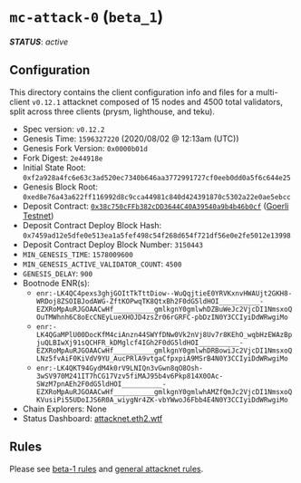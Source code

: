 # `mc-attack-0` (`beta_1`)

***STATUS***: _active_

## Configuration

This directory contains the client configuration info and files for a
multi-client `v0.12.1` attacknet composed of 15 nodes and 4500 total validators, split
across three clients (prysm, lighthouse, and teku).

- Spec version: `v0.12.2`
- Genesis Time: `1596327220` (2020/08/02 @ 12:13am (UTC))
- Genesis Fork Version: `0x0000b01d`
- Fork Digest: `2e44918e`
- Initial State Root: `0xf2a928a4fc6e63c3ad520ec7340b646aa3772991727cf0eeb0dd0a5f6c644e25`
- Genesis Block Root: `0xed8e76a43a622ff116992d8c9cca44981c840d424391870c5302a22e0ae5ebcc`
- Deposit Contract: [`0x38c750cFFb382cDD3644C40A39540a9b4b46b0cf`](https://goerli.etherscan.io/address/0x38c750cFFb382cDD3644C40A39540a9b4b46b0cf) ([Goerli Testnet](https://github.com/goerli/testnet))
- Deposit Contract Deploy Block Hash: `0x7459ad12e5dfe0e513ea1a5fef498c54f268d654f721df56e0e2fe5012e13998`
- Deposit Contract Deploy Block Number: `3150443`
- `MIN_GENESIS_TIME`: `1578009600`
- `MIN_GENESIS_ACTIVE_VALIDATOR_COUNT`: `4500`
- `GENESIS_DELAY`: `900`
- Bootnode ENR(s):
  - `enr:-LK4QC4pexs3ghjGOItTkTttDiow--WuQqjtieE0YRVKxnvHWAUjt2GKH8-WRDoj8ZSOIBJodAWG-ZftKOPwqTK8QtxBh2F0dG5ldHOI__________-EZXRoMpAuRJGOAACwHf__________gmlkgnY0gmlwhDZBuWeJc2VjcDI1NmsxoQOuTMWhnh6C8oEcCNEyLueXHOJD4zsZr06rGRFC-pbDzIN0Y3CCIyiDdWRwgiMo`
  - `enr:-LK4QGaMPlU00DocKfM4ciAnzn44SWYfDNw0Vk2nVj8Uv7r8KEhO_wqbHzEWAzBpjuQLBIwXj91sQCHFR_kDMglcf4IGh2F0dG5ldHOI__________-EZXRoMpAuRJGOAACwHf__________gmlkgnY0gmlwhDRBowiJc2VjcDI1NmsxoQLNz5fvAiF0KiVdV9YU_AucPRlA9vtgaCfpxpiA9MSrB4N0Y3CCIyiDdWRwgiMo`
  - `enr:-LK4QKT94GydM4k0rV9LNIQn3vGwn8qO8Osh-3wSV970M241IT7hCG17Vzv5fiMAJ95b4v6Pkp814X0OAc-SWzM7pnAEh2F0dG5ldHOI__________-EZXRoMpAuRJGOAACwHf__________gmlkgnY0gmlwhAMZfQmJc2VjcDI1NmsxoQKVusiPi55UDoIJS6R0A_wiygNr4ZK-vbYWwoJ6Fbb4E4N0Y3CCIyiDdWRwgiMo`
- Chain Explorers: None
- Status Dashboard: [attacknet.eth2.wtf](https://attacknet.eth2.wtf)

## Rules

Please see [beta-1 rules](../README.md#rules) and [general attacknet rules](../../../README.md#general-rules).